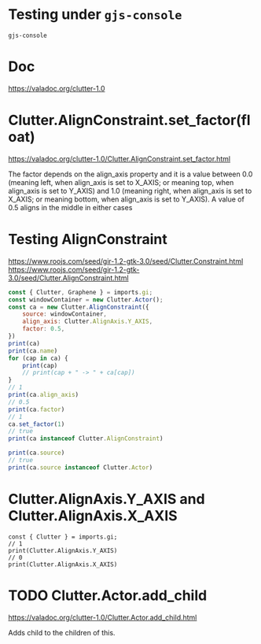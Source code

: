 # Testing under `gjs-console`  
``` Shell
gjs-console
```

# Doc
https://valadoc.org/clutter-1.0

# Clutter.AlignConstraint.set_factor(float)
https://valadoc.org/clutter-1.0/Clutter.AlignConstraint.set_factor.html

The factor depends on the align_axis property and it is a value between 0.0
 (meaning left, when align_axis is set to X_AXIS; or meaning top, when align_axis is set to Y_AXIS)
 and 1.0 (meaning right, when align_axis is set to X_AXIS; or meaning bottom,
 when align_axis is set to Y_AXIS). A value of 0.5 aligns in the middle in either cases

# Testing AlignConstraint
https://www.roojs.com/seed/gir-1.2-gtk-3.0/seed/Clutter.Constraint.html
https://www.roojs.com/seed/gir-1.2-gtk-3.0/seed/Clutter.AlignConstraint.html
``` js
const { Clutter, Graphene } = imports.gi;
const windowContainer = new Clutter.Actor();
const ca = new Clutter.AlignConstraint({
    source: windowContainer,
    align_axis: Clutter.AlignAxis.Y_AXIS,
    factor: 0.5,
})
print(ca)
print(ca.name)
for (cap in ca) {
    print(cap)
    // print(cap + " -> " + ca[cap])
}
// 1
print(ca.align_axis)
// 0.5
print(ca.factor)
// 1
ca.set_factor(1)
// true
print(ca instanceof Clutter.AlignConstraint)

print(ca.source)
// true
print(ca.source instanceof Clutter.Actor)
```

# Clutter.AlignAxis.Y_AXIS and Clutter.AlignAxis.X_AXIS
```
const { Clutter } = imports.gi;
// 1
print(Clutter.AlignAxis.Y_AXIS)
// 0
print(Clutter.AlignAxis.X_AXIS)
```

# TODO Clutter.Actor.add_child
https://valadoc.org/clutter-1.0/Clutter.Actor.add_child.html

Adds child to the children of this.

# 


